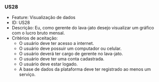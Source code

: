 ### US28

- Feature: Visualização de dados
- ID: US28
- Descrição: Eu, como gerente do lava-jato desejo visualizar um gráfico com o lucro bruto mensal.
- Critérios de aceitação:
  * O usuário deve ter acesso a internet.
  * O usuário deve possuir um computador ou celular.
  * O usuário deverá ter cargo de gerente no lava-jato.
  * O usuário deve ter uma conta cadastrada.
  * O usuário deve estar logado.
  * A base de dados da plataforma deve ter registrado ao menos um serviço.